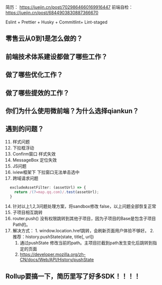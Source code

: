 简历：
https://juejin.cn/post/7029864660169916447
前端自检：
https://juejin.cn/post/6844903830887366670

 Eslint + Prettier + Husky + Commitlint+ Lint-staged 

## 零售云从0到1是怎么做的？

## 前端技术体系建设都做了哪些工作？

## 做了哪些优化工作？

## 做了哪些提效的工作？

## 你们为什么使用微前端？为什么选择qiankun？

## 遇到的问题？
11. 样式问题
  1. 下拉框浮动
  2. Confirm窗口 样式失效
  3. MessageBox 定位失效
12. JS问题
  1. iview框架下 下拉窗口无法单击选中
13. 跨域请求问题
```js
  excludeAssetFilter: (assetUrl) => {
    return /(?=map.qq.com)/.test(assetUrl);
  }
```
14. 针对以上1,2,3问题处理方案，将sandbox修改 false，以上问题全部恢复正常
15. 子项目相互跳转
  1. router.push() 没有权限跳转到其他子项目，因为子项目的Base是包含子项目Path的。
  2. 解决方式：
    1. window.location.href跳转，会刷新页面用户体验不够好。
    2. 推荐：history.pushState(state, title[, url]) 
      1. 通过pushState 修改当前的path。主项目拦截到path发生变化后跳转到指定的页面
      2. https://developer.mozilla.org/zh-CN/docs/Web/API/History/pushState


## Rollup要搞一下，简历里写了好多SDK！！！！